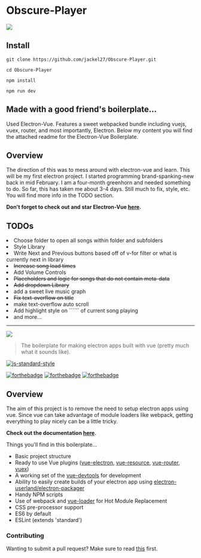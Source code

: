 # Obscure-Player
![](http://i.imgur.com/uTISfDP.png)
## Install

`git clone https://github.com/jackel27/Obscure-Player.git`

`cd Obscure-Player`

`npm install`

`npm run dev`


## Made with a good friend's boilerplate...
Used Electron-Vue. Features a sweet webpacked bundle including vuejs, vuex, router, and most importantly, Electron. Below my content you will find the attached readme for the Electron-Vue Boilerplate.

## Overview
The direction of this was to mess around with electron-vue and learn. This will be my first electron project. I started programming brand-spanking-new back in mid February. I am a four-month greenhorn and needed something to do. So far, this has taken me about 3-4 days. Still much to fix, style, etc. You will find more info in the TODO section.

**Don't forget to check out and star Electron-Vue [here](https://github.com/SimulatedGREG/electron-vue).**

## TODOs
<li>Choose folder to open all songs within folder and subfolders</li>
<li>Style Library</li>
<li>Write Next and Previous buttons based off of v-for filter or what is currently next in library</li>
<li><strike>Increase song load times</strike></li>
<li>Add Volume Controls</li>
<li><strike>Placeholders and logic for songs that do not contain meta-data</strike></li>
<li><strike>Add dropdown Library</strike></li>
<li>add a sweet live music graph</li>
<li><strike>Fix text-overflow on title</strike></li>
<li>make text-overflow auto scroll</li>
<li>Add highlight style on ```<tr>``` of current song playing </li>
<li> and more... </li>

---

[![](docs/logo.png)](https://simulatedgreg.gitbooks.io/electron-vue/content/index.html)

> The boilerplate for making electron apps built with vue (pretty much what it sounds like).

[![js-standard-style](https://cdn.rawgit.com/feross/standard/master/badge.svg)](https://github.com/feross/standard)

[![forthebadge](http://forthebadge.com/images/badges/built-with-love.svg)](http://forthebadge.com) [![forthebadge](http://forthebadge.com/images/badges/uses-js.svg)](http://forthebadge.com) [![forthebadge](http://forthebadge.com/images/badges/makes-people-smile.svg)](http://forthebadge.com)

## Overview
The aim of this project is to remove the need to setup electron apps using vue. Since vue can take advantage of module loaders like webpack, getting everything to play nicely can be a little tricky.

**Check out the documentation [here](https://simulatedgreg.gitbooks.io/electron-vue/content/index.html).**

Things you'll find in this boilerplate...
  * Basic project structure
  * Ready to use Vue plugins ([vue-electron](https://github.com/SimulatedGREG/vue-electron),  [vue-resource](https://github.com/vuejs/vue-resource), [vue-router](https://github.com/vuejs/vue-router), [vuex](https://github.com/vuejs/vuex))
  * A working set of the [vue-devtools](https://github.com/vuejs/vue-devtools) for development
  * Ability to easily create builds of your electron app using [electron-userland/electron-packager](https://github.com/electron-userland/electron-packager)
  * Handy NPM scripts
  * Use of webpack and [vue-loader](https://github.com/vuejs/vue-loader) for Hot Module Replacement
  * CSS pre-processor support
  * ES6 by default
  * ESLint (extends 'standard')

### Contributing
Wanting to submit a pull request? Make sure to read [this](docs/contributing.md) first.
